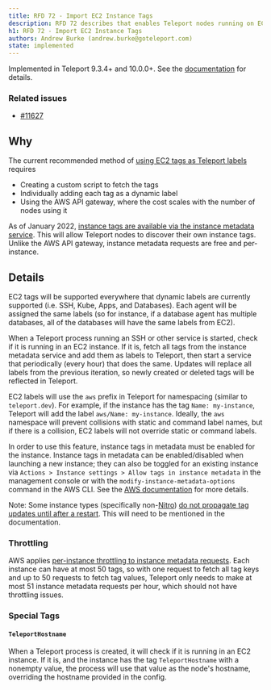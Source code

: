 ```yaml
---
title: RFD 72 - Import EC2 Instance Tags
description: RFD 72 describes that enables Teleport nodes running on EC2 instances automatically add instance tags as labels.
h1: RFD 72 - Import EC2 Instance Tags
authors: Andrew Burke (andrew.burke@goteleport.com)
state: implemented
---
```



Implemented in Teleport 9.3.4+ and 10.0.0+. See the [documentation](https://goteleport.com/docs/setup/guides/ec2-tags/) for details.

### Related issues

- [#11627](https://github.com/gravitational/teleport/issues/11627)

## Why

The current recommended method of [using EC2 tags as Teleport labels](https://goteleport.com/docs/setup/guides/ec2-tags/) requires
- Creating a custom script to fetch the tags
- Individually adding each tag as a dynamic label
- Using the AWS API gateway, where the cost scales with the number of nodes using it

As of January 2022, [instance tags are available via the instance metadata service](https://aws.amazon.com/about-aws/whats-new/2022/01/instance-tags-amazon-ec2-instance-metadata-service/). This will allow Teleport nodes to discover their own instance tags. Unlike the AWS API gateway, instance metadata requests are free and per-instance.

## Details

EC2 tags will be supported everywhere that dynamic labels are currently supported (i.e. SSH, Kube, Apps, and Databases). Each agent will be assigned the same labels (so for instance, if a database agent has multiple databases, all of the databases will have the same labels from EC2).

When a Teleport process running an SSH or other service is started, check if it is running in an EC2 instance. If it is, fetch all tags from the instance metadata service and add them as labels to Teleport, then start a service that periodically (every hour) that does the same. Updates will replace all labels from the previous iteration, so newly created or deleted tags will be reflected in Teleport.

EC2 labels will use the `aws` prefix in Teleport for namespacing (similar to `teleport.dev`). For example, if the instance has the tag `Name: my-instance`, Teleport will add the label `aws/Name: my-instance`. Ideally, the `aws` namespace will prevent collisions with static and command label names, but if there is a collision, EC2 labels will not override static or command labels.

In order to use this feature, instance tags in metadata must be enabled for the instance. Instance tags in metadata can be enabled/disabled when launching a new instance; they can also be toggled for an existing instance via `Actions > Instance settings > Allow tags in instance metadata` in the management console or with the `modify-instance-metadata-options` command in the AWS CLI. See the [AWS documentation](https://docs.aws.amazon.com/AWSEC2/latest/UserGuide/Using_Tags.html#allow-access-to-tags-in-IMDS) for more details.

Note: Some instance types (specifically non-[Nitro](https://docs.aws.amazon.com/AWSEC2/latest/UserGuide/instance-types.html#ec2-nitro-instances)) [do not propagate tag updates until after a restart](https://docs.aws.amazon.com/AWSEC2/latest/UserGuide/Using_Tags.html#work-with-tags-in-IMDS). This will need to be mentioned in the documentation.

### Throttling
AWS applies [per-instance throttling to instance metadata requests](https://docs.aws.amazon.com/AWSEC2/latest/UserGuide/instancedata-data-retrieval.html#instancedata-throttling). Each instance can have at most 50 tags, so with one request to fetch all tag keys and up to 50 requests to fetch tag values, Teleport only needs to make at most 51 instance metadata requests per hour, which should not have throttling issues.

### Special Tags

#### `TeleportHostname`

When a Teleport process is created, it will check if it is running in an EC2 instance. If it is, and the instance has the tag `TeleportHostname` with a nonempty value, the process will use that value as the node's hostname, overriding the hostname provided in the config.
